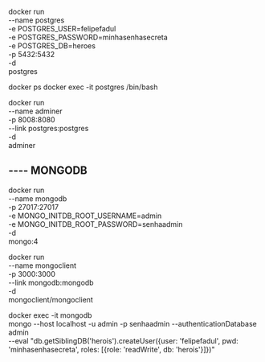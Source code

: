 docker run \
  --name postgres \
  -e POSTGRES_USER=felipefadul \
  -e POSTGRES_PASSWORD=minhasenhasecreta \
  -e POSTGRES_DB=heroes \
  -p 5432:5432 \
  -d \
  postgres

docker ps
docker exec -it postgres /bin/bash

docker run \
  --name adminer \
  -p 8008:8080 \
  --link postgres:postgres \
  -d \
  adminer

## ---- MONGODB
docker run \
  --name mongodb \
  -p 27017:27017 \
  -e MONGO_INITDB_ROOT_USERNAME=admin \
  -e MONGO_INITDB_ROOT_PASSWORD=senhaadmin \
  -d \
  mongo:4

docker run \
  --name mongoclient \
  -p 3000:3000 \
  --link mongodb:mongodb \
  -d \
  mongoclient/mongoclient

docker exec -it mongodb \
  mongo --host localhost -u admin -p senhaadmin --authenticationDatabase admin \
  --eval "db.getSiblingDB('herois').createUser({user: 'felipefadul', pwd: 'minhasenhasecreta', roles: [{role: 'readWrite', db: 'herois'}]})"
